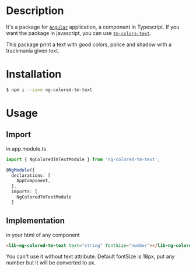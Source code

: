 # Description

It's a package for [`Angular`](https://angular.io/) application, a component in Typescript.
If you want the package in javascript, you can use [`tm-colors-text`](https://www.npmjs.com/package/@icenore/tm-colors-text).

This package print a text with good colors, police and shadow with a trackmania given text.

# Installation

```bash
$ npm i --save ng-colored-tm-text
```

# Usage

## Import

in app.module.ts
```ts
import { NgColoredTmTextModule } from 'ng-colored-tm-text';

@NgModule({
  declarations: [
    AppComponent,
  ],
  imports: [
    NgColoredTmTextModule
  ]
```

## Implementation

in your html of any component
```html
<lib-ng-colored-tm-text text="string" fontSize="number"></lib-ng-colored-tm-text>
```
You can't use it without text attribute.
Default fontSize is 18px, put any number but it will be converted to px.

